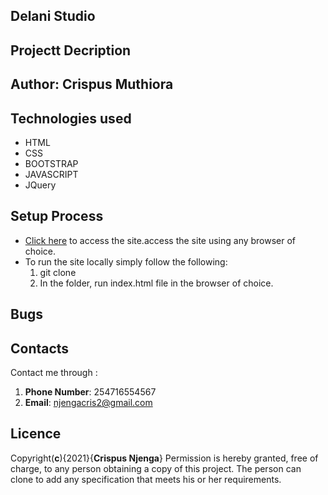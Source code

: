 ## Delani Studio
## Projectt Decription
## Author: __Crispus Muthiora__
## Technologies used
* HTML
* CSS
* BOOTSTRAP
* JAVASCRIPT 
* JQuery
## Setup Process
* [Click here](https://engineer237.github.io/Delani-Studio/) to access the site.access the site using any browser of choice.
* To run the site locally simply follow the following:
    1. git clone 
    2. In the folder, run index.html file in the browser of choice.
## Bugs
## Contacts
Contact me through :<br>
1. __Phone Number__: 254716554567
2. __Email__: njengacris2@gmail.com
## Licence
Copyright(__c__){2021}{__Crispus Njenga__} Permission is hereby granted, free of charge, to any person obtaining a copy of this project. The person can clone to add any specification that meets his or her requirements.
